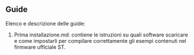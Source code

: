 Guide
---

Elenco e descrizione delle guide:

 1. Prima installazione.md: contiene le istruzioni su quali software scaricare e come impostarli per compilare correttamente gli esempi contenuti nel firmware ufficiale ST.
